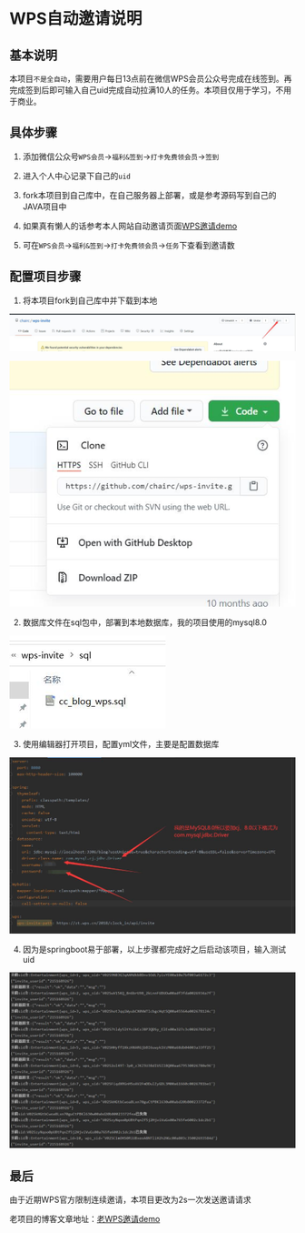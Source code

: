 # WPS自动邀请说明

## 基本说明

本项目`不是全自动`，需要用户每日13点前在微信WPS会员公众号完成在线签到。再完成签到后即可输入自己uid完成自动拉满10人的任务。本项目仅用于学习，不用于商业。

## 具体步骤

1. 添加微信公众号`WPS会员`→`福利&签到`→`打卡免费领会员`→`签到`
2. 进入个人中心记录下自己的`uid`

3. fork本项目到自己库中，在自己服务器上部署，或是参考源码写到自己的JAVA项目中

4. 如果真有懒人的话参考本人网站自动邀请页面[WPS邀请demo](https://chairc.cn/entertainment/wps "WPS邀请demo")
5. 可在`WPS会员`→`福利&签到`→`打卡免费领会员`→`任务`下查看到邀请数

## 配置项目步骤

1. 将本项目fork到自己库中并下载到本地

![fork](./pic/fork.jpg)

![clone](./pic/clone.jpg)

2. 数据库文件在sql包中，部署到本地数据库，我的项目使用的mysql8.0

![sql](./pic/sql.jpg)

3. 使用编辑器打开项目，配置yml文件，主要是配置数据库

![yml](./pic/yml.jpg)

4. 因为是springboot易于部署，以上步骤都完成好之后启动该项目，输入测试uid

![test](./pic/test.jpg)

## 最后

由于近期WPS官方限制连续邀请，本项目更改为2s一次发送邀请请求

老项目的博客文章地址：[老WPS邀请demo](https://chairc.cn/article/title/article_ZxAhuEYyhNjkgyV "老WPS邀请demo博客文章地址")